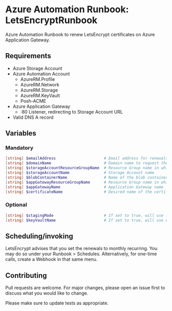 # Azure Automation Runbook: LetsEncryptRunbook
Azure Automation Runbook to renew LetsEncrypt certificates on Azure Application Gateway.

## Requirements
- Azure Storage Account
- Azure Automation Account
  - AzureRM.Profile
  - AzureRM.Network
  - AzureRM.Storage
  - AzureRM.KeyVault
  - Posh-ACME
- Azure Application Gateway
  - :80 Listener, redirecting to Storage Account URL
- Valid DNS A record


## Variables

### Mandatory
```PowerShell
[string] $emailAddress                     # Email address for renewals
[string] $domainName                       # Domain name to request the certificate for (i.e.: test.contoso.com)
[string] $storageAccountResourceGroupName  # Resource Group name in which the Storage Account resides
[string] $storageAccountName               # Storage Account name
[string] $blobContainerName                # Name of the blob container
[string] $appGatewayResourceGroupName      # Resource Group name in which the Application Gateway resides
[string] $appGatewayName                   # Application Gateway name
[string] $certificateName                  # Desired name of the certificate or name of the existing certificate

```

### Optional
```PowerShell
[string] $stagingMode                      # If set to true, will use (invalid) LetsEncrypt certificates for testing purposes
[string] $keyVaultName                     # If set to true, will use Azure Key Vault to store certificate
```

## Scheduling/invoking
LetsEncrypt advises that you set the renewals to monthly recurring. You may do so under your Runbook > Schedules. Alternatively, for one-time calls, create a Webhook in that same menu.

## Contributing
Pull requests are welcome. For major changes, please open an issue first to discuss what you would like to change.

Please make sure to update tests as appropriate.
